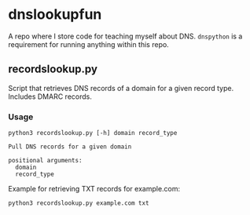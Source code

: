 # dnslookupfun

A repo where I store code for teaching myself about DNS. `dnspython` is a requirement for running anything within this repo.

## recordslookup.py

Script that retrieves DNS records of a domain for a given record type. Includes DMARC records.

### Usage

```
python3 recordslookup.py [-h] domain record_type

Pull DNS records for a given domain

positional arguments:
  domain
  record_type
```

Example for retrieving TXT records for example.com:

`python3 recordslookup.py example.com txt`
